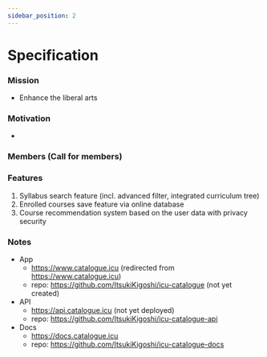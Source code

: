 ```yaml
---
sidebar_position: 2
---
```


# Specification

### Mission

- Enhance the liberal arts

### Motivation

-

### Members (Call for members)

### Features

1. Syllabus search feature (incl. advanced filter, integrated curriculum tree)
2. Enrolled courses save feature via online database
3. Course recommendation system based on the user data with privacy security

### Notes

- App
  - https://www.catalogue.icu (redirected from https://www.catalogue.icu)
  - repo: https://github.com/ItsukiKigoshi/icu-catalogue (not yet created)
- API
  - https://api.catalogue.icu (not yet deployed)
  - repo: https://github.com/ItsukiKigoshi/icu-catalogue-api
- Docs
  - https://docs.catalogue.icu
  - repo: https://github.com/ItsukiKigoshi/icu-catalogue-docs
